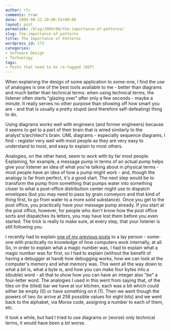 ```yaml
---
author: rlc
comments: true
date: 2009-08-22 20:08:52+00:00
layout: post
permalink: /blog/2009/08/the-importance-of-patterns/
slug: the-importance-of-patterns
title: The Importance of Patterns
wordpress_id: 173
categories:
- Software Design
- Technology
tags:
- Posts that need to be re-tagged (WIP)
---
```


When explaining the design of some application to some-one, I find the use of analogies is one of the best tools available to me - better than diagrams and much better than technical terms: when using technical terms, the listener often starts "glazing over" after only a few seconds - maybe a minute. It really serves no other purpose than showing off how smart you are - and that is usually a pretty stupid (and therefore self-defeating) thing to do.

Using diagrams works well with engineers (and former engineers) because it seems to get to a part of their brain that is wired similarly to the analyst's/architect's brain. UML diagrams - especially sequence diagrams, I find - register very well with most people as they are very easy to understand to most, and easy to explain to most others.

Analogies, on the other hand, seem to work with by far most people. Explaining, for example, a message pump in terms of an actual pump helps give your listener an idea of what you're talking about in physical terms - most people have an idea of how a pump might work - and, though the analogy is far from perfect, it's a good start. The next step would be to transform the pump from something that pumps water into something closer to what a post-office distribution center might use to dispatch envelopes (but you may need to pass by grain conveyors and that kind of thing first, to go from water to a more solid substance). Once you get to the post office, you practically have your message pump already. If you start at the post office, however, for people who don't know how the post office sorts and dispatches its letters, you may have lost them before you even started. The trick is really to make sure, at every step, that your listener is still following you.

I recently had to explain [one of my previous posts](http://landheer-cieslak.com/?p=169) to a lay person - some-one with practically no knowledge of how computers work internally, at all. So, in order to explain what a magic number was, I had to explain what a magic number was for first, so I had to explain (without the benefit of having a debugger at hand) how debugging works, how we can look at the computer's memory and what memory was. This went all the way down to what a bit is, what a byte is, and how you can make four bytes into a (double) word - all that to show how you can have an integer also "be" a four-letter word. The analogies I used in this went from saying that, of the tiles on the (tiled) bar we have at our kitchen, each was a bit which could either be empty (0) or have something on it (1). Then we went though the powers of two (to arrive at 256 possible values for eight bits) and we went back to the alphabet, via Morse code, assigning a number to each of them, etc.

It took a while, but had I tried to use diagrams or (worse) only technical terms, it would have been a _lot_ worse.
